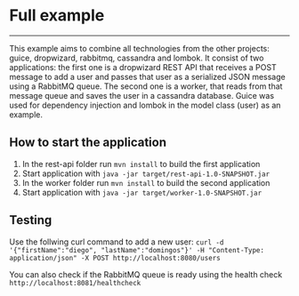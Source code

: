 # Full example
---

This example aims to combine all technologies from the other projects: guice, dropwizard, rabbitmq, cassandra and lombok. It consist of two applications: the first one is a dropwizard REST API that receives a POST message to add a user and passes that user as a serialized JSON message using a RabbitMQ queue. The second one is a worker, that reads from that message queue and saves the user in a cassandra database. Guice was used for dependency injection and lombok in the model class (user) as an example.

How to start the application
---

1. In the rest-api folder run `mvn install` to build the first application
1. Start application with `java -jar target/rest-api-1.0-SNAPSHOT.jar`
1. In the worker folder run `mvn install` to build the second application
1. Start application with `java -jar target/worker-1.0-SNAPSHOT.jar`

Testing
---

Use the follwing curl command to add a new user: `curl -d '{"firstName":"diego", "lastName":"domingos"}' -H "Content-Type: application/json" -X POST http://localhost:8080/users`

You can also check if the RabbitMQ queue is ready using the health check `http://localhost:8081/healthcheck`
